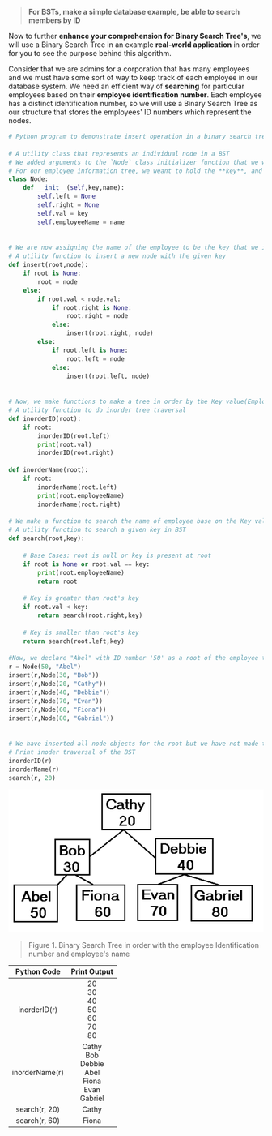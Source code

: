 <!--title={Real Life Application of Binary Search Tree}-->

<!--badges={Algorithms:10,Python:10}-->

<!--concepts={Binary Search Trees}-->

> **For BSTs, make a simple database example, be able to search members by ID**

Now to further **enhance your comprehension for Binary Search Tree's**, we will use a Binary Search Tree in an example **real-world application** in order for you to see the purpose behind this algorithm.

Consider that we are admins for a corporation that has many employees and we must have some sort of way to keep track of each employee in our database system. We need an efficient way of **searching** for particular employees based on their **employee identification number**. Each employee has a distinct identification number, so we will use a Binary Search Tree as our structure that stores the employees' ID numbers which represent the nodes. 

```python
# Python program to demonstrate insert operation in a binary search tree  
  
# A utility class that represents an individual node in a BST 
# We added arguments to the `Node` class initializer function that we will use to let us store the important data we want to store about each employee's ID number(Key) and name.
# For our employee information tree, we weant to hold the **key**, and **name** for each employee of the company.Therefore, we must slightly modify our 'Node' class to allow us to encompass that data.
class Node: 
    def __init__(self,key,name): 
        self.left = None
        self.right = None
        self.val = key
        self.employeeName = name

               
# We are now assigning the name of the employee to be the key that we identify each node as, which is an implementation choice. You could really use any data aspect as the key for each employee. It is just what we will use to identify a certain node.
# A utility function to insert a new node with the given key 
def insert(root,node): 
    if root is None: 
        root = node 
    else: 
        if root.val < node.val: 
            if root.right is None: 
                root.right = node 
            else: 
                insert(root.right, node) 
        else: 
            if root.left is None: 
                root.left = node 
            else: 
                insert(root.left, node) 
  

# Now, we make functions to make a tree in order by the Key value(Employee ID) or the name of employee base on the insert function we produced above. 
# A utility function to do inorder tree traversal 
def inorderID(root): 
    if root: 
        inorderID(root.left) 
        print(root.val) 
        inorderID(root.right)
        
def inorderName(root):
    if root:
        inorderName(root.left)
        print(root.employeeName)
        inorderName(root.right)

# We make a function to search the name of employee base on the Key value(Employee ID).   
# A utility function to search a given key in BST 
def search(root,key): 
      
    # Base Cases: root is null or key is present at root 
    if root is None or root.val == key: 
        print(root.employeeName)
        return root 
  
    # Key is greater than root's key 
    if root.val < key: 
        return search(root.right,key) 
    
    # Key is smaller than root's key 
    return search(root.left,key) 
    
#Now, we declare "Abel" with ID number '50' as a root of the employee tree. Also, there are 6 more employees with different ID numbers. We insert 6 employees under the root node of 'Abel' by using 'insert' function.
r = Node(50, "Abel") 
insert(r,Node(30, "Bob")) 
insert(r,Node(20, "Cathy")) 
insert(r,Node(40, "Debbie")) 
insert(r,Node(70, "Evan")) 
insert(r,Node(60, "Fiona")) 
insert(r,Node(80, "Gabriel")) 


# We have inserted all node objects for the root but we have not made them in order by employee ID or employee name. To do so, we use inorderID or inorderName function. Also, we can search the employee name by the key value(employee ID).
# Print inoder traversal of the BST 
inorderID(r)
inorderName(r)
search(r, 20)
```

<img src="../images/9-1.png" style="zoom:110%;" />

> Figure 1. Binary Search Tree in order with the employee Identification number and employee's name

|  Python Code   |                         Print Output                         |
| :------------: | :----------------------------------------------------------: |
|  inorderID(r)  |      20<br />30<br />40<br />50<br />60<br />70<br />80      |
| inorderName(r) | Cathy<br />Bob<br />Debbie<br />Abel<br />Fiona<br />Evan<br />Gabriel |
| search(r, 20)  |                            Cathy                             |
| search(r, 60)  |                            Fiona                             |


